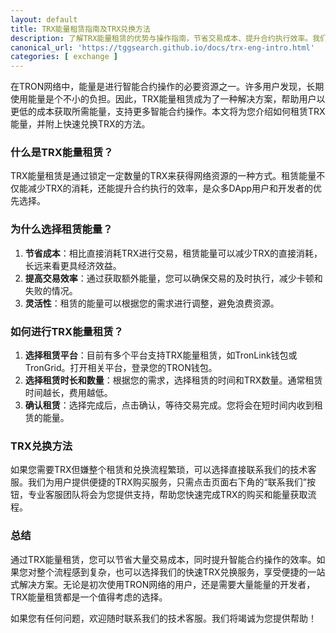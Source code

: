 ```yaml
---
layout: default
title: TRX能量租赁指南及TRX兑换方法
description: 了解TRX能量租赁的优势与操作指南，节省交易成本、提升合约执行效率。我们还提供便捷的TRX兑换服务，支持快速购买TRX，帮助用户轻松获取能量。如需帮助，请随时联系我们的技术客服。
canonical_url: 'https://tggsearch.github.io/docs/trx-eng-intro.html'
categories: [ exchange ]
---
```

在TRON网络中，能量是进行智能合约操作的必要资源之一。许多用户发现，长期使用能量是个不小的负担。因此，TRX能量租赁成为了一种解决方案，帮助用户以更低的成本获取所需能量，支持更多智能合约操作。本文将为您介绍如何租赁TRX能量，并附上快速兑换TRX的方法。

### 什么是TRX能量租赁？

TRX能量租赁是通过锁定一定数量的TRX来获得网络资源的一种方式。租赁能量不仅能减少TRX的消耗，还能提升合约执行的效率，是众多DApp用户和开发者的优先选择。

### 为什么选择租赁能量？

1. **节省成本**：相比直接消耗TRX进行交易，租赁能量可以减少TRX的直接消耗，长远来看更具经济效益。
2. **提高交易效率**：通过获取额外能量，您可以确保交易的及时执行，减少卡顿和失败的情况。
3. **灵活性**：租赁的能量可以根据您的需求进行调整，避免浪费资源。

### 如何进行TRX能量租赁？

1. **选择租赁平台**：目前有多个平台支持TRX能量租赁，如TronLink钱包或TronGrid。打开相关平台，登录您的TRON钱包。
2. **选择租赁时长和数量**：根据您的需求，选择租赁的时间和TRX数量。通常租赁时间越长，费用越低。
3. **确认租赁**：选择完成后，点击确认，等待交易完成。您将会在短时间内收到租赁的能量。

### TRX兑换方法

如果您需要TRX但嫌整个租赁和兑换流程繁琐，可以选择直接联系我们的技术客服。我们为用户提供便捷的TRX购买服务，只需点击页面右下角的“联系我们”按钮，专业客服团队将会为您提供支持，帮助您快速完成TRX的购买和能量获取流程。

### 总结

通过TRX能量租赁，您可以节省大量交易成本，同时提升智能合约操作的效率。如果您对整个流程感到复杂，也可以选择我们的快速TRX兑换服务，享受便捷的一站式解决方案。无论是初次使用TRON网络的用户，还是需要大量能量的开发者，TRX能量租赁都是一个值得考虑的选择。

如果您有任何问题，欢迎随时联系我们的技术客服。我们将竭诚为您提供帮助！
